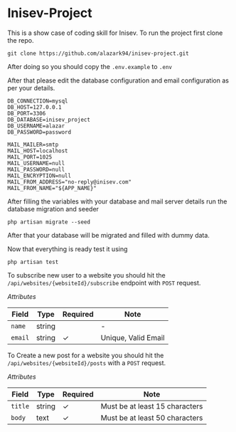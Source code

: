 # Inisev-Project

This is a show case of coding skill for Inisev. To run the project first clone the repo.

```
git clone https://github.com/alazark94/inisev-project.git
```

After doing so you should copy the `.env.example` to `.env`

After that please edit the database configuration and email configuration as per your details.

```
DB_CONNECTION=mysql
DB_HOST=127.0.0.1
DB_PORT=3306
DB_DATABASE=inisev_project
DB_USERNAME=alazar
DB_PASSWORD=password

MAIL_MAILER=smtp
MAIL_HOST=localhost
MAIL_PORT=1025
MAIL_USERNAME=null
MAIL_PASSWORD=null
MAIL_ENCRYPTION=null
MAIL_FROM_ADDRESS="no-reply@inisev.com"
MAIL_FROM_NAME="${APP_NAME}"
```

After filling the variables with your database and mail server details run the database migration and seeder

```
php artisan migrate --seed
```

After that your database will be migrated and filled with dummy data.

Now that everything is ready test it using

```
php artisan test
```

To subscribe new user to a website you should hit the `/api/websites/{websiteId}/subscribe` endpoint with `POST` request.

_Attributes_

| Field   | Type   | Required | Note                |
| ------- | ------ | -------- | ------------------- |
| `name`  | string |          | -                   |
| `email` | string | &check;  | Unique, Valid Email |

To Create a new post for a website you should hit the `/api/websites/{websiteId}/posts` with a `POST` request.

_Attributes_

| Field   | Type   | Required | Note                           |
| ------- | ------ | -------- | ------------------------------ |
| `title` | string | &check;  | Must be at least 15 characters |
| `body`  | text   | &check;  | Must be at least 50 characters |
